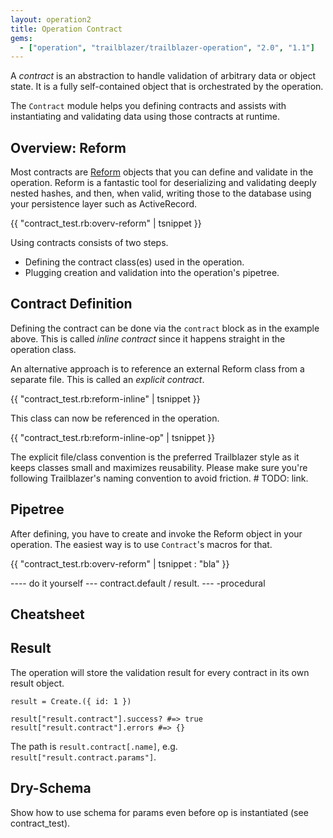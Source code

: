 ```yaml
---
layout: operation2
title: Operation Contract
gems:
  - ["operation", "trailblazer/trailblazer-operation", "2.0", "1.1"]
---
```


A *contract* is an abstraction to handle validation of arbitrary data or object state. It is a fully self-contained object that is orchestrated by the operation.

The `Contract` module helps you defining contracts and assists with instantiating and validating data using those contracts at runtime.

## Overview: Reform

Most contracts are [Reform](/gems/reform) objects that you can define and validate in the operation. Reform is a fantastic tool for deserializing and validating deeply nested hashes, and then, when valid, writing those to the database using your persistence layer such as ActiveRecord.

{{  "contract_test.rb:overv-reform" | tsnippet }}

Using contracts consists of two steps.

* Defining the contract class(es) used in the operation.
* Plugging creation and validation into  the operation's pipetree.

## Contract Definition

Defining the contract can be done via the `contract` block as in the example above. This is called *inline contract* since it happens straight in the operation class.

An alternative approach is to reference an external Reform class from a separate file. This is called an *explicit contract*.

{{  "contract_test.rb:reform-inline" | tsnippet }}

This class can now be referenced in the operation.

{{  "contract_test.rb:reform-inline-op" | tsnippet }}


The explicit file/class convention is the preferred Trailblazer style as it keeps classes small and maximizes reusability. Please make sure you're following Trailblazer's naming convention to avoid friction. # TODO: link.

## Pipetree

After defining, you have to create and invoke the Reform object in your operation. The easiest way is to use `Contract`'s macros for that.

{{  "contract_test.rb:overv-reform" | tsnippet : "bla" }}

---- do it yourself
--- contract.default / result.
--- -procedural

## Cheatsheet

## Result

The operation will store the validation result for every contract in its own result object.

    result = Create.({ id: 1 })

    result["result.contract"].success? #=> true
    result["result.contract"].errors #=> {}

The path is `result.contract[.name]`, e.g. `result["result.contract.params"]`.


## Dry-Schema

Show how to use schema for params even before op is instantiated (see contract_test).
